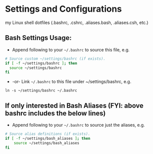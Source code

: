 # Settings and Configurations
my Linux shell dotfiles (.bashrc, .cshrc, .aliases.bash, .aliases.csh, etc.)

## Bash Settings Usage:
* Append following to your `~/.bashrc` to source this file, e.g.
```bash
# Source custom ~/settings/bashrc (if exists).
if [ -f ~/settings/bashrc ]; then
  source ~/settings/bashrc
fi
```
* -or- Link `~/.bashrc` to this file under ~/settings/bashrc, e.g.
```
ln -s ~/settings/bashrc ~/.bashrc
````
## If only interested in Bash Aliases (FYI: above bashrc includes the below lines)
* Append following to your `~/.bashrc` to source just the aliases, e.g.
```bash
# Source alias definitions (if exists).
if [ -f ~/settings/bash_aliases ]; then
    source ~/settings/bash_aliases
fi
```
